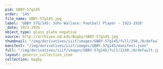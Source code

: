 ```yaml
---
pid: GBBY-57g145
order: '145'
file_name: GBBY-57g145.jpg
label: 'GBBY 57G/145: John Wallace: Football Player - 1923-1926'
_date: 1923-1926
object_type: glass plate negative
source: http://archives.nd.edu/Bagby/GBBY-57g145.jpg
thumbnail: "/img/derivatives/iiif/images/GBBY-57g145/full/250,/0/default.jpg"
manifest: "/img/derivatives/iiif/images/GBBY-57g145/manifest.json"
full: "/img/derivatives/iiif/images/GBBY-57g145/full/1140,/0/default.jpg"
layout: generic_collection_item
collection: bagby
---
```

